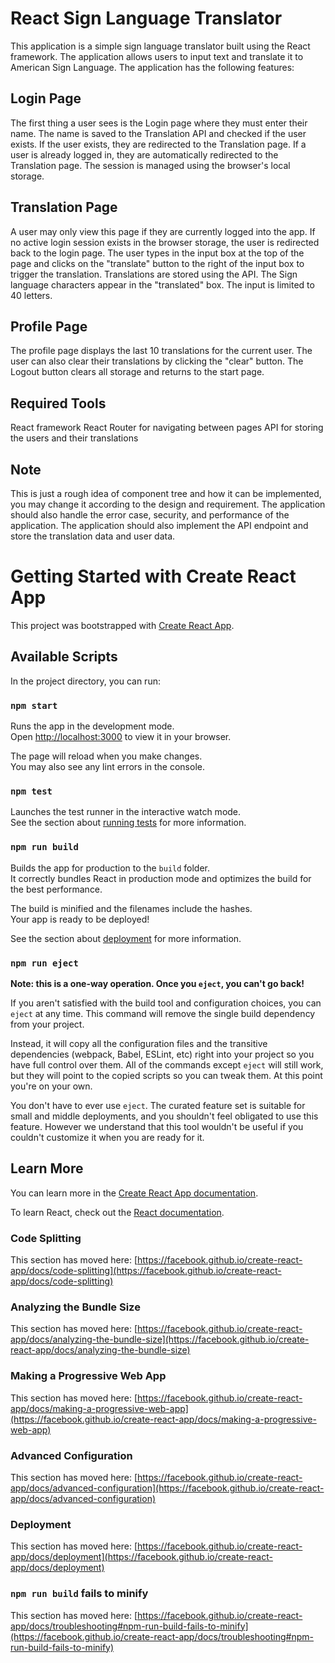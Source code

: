 # React Sign Language Translator

This application is a simple sign language translator built using the React framework. The application allows users 
to input text and translate it to American Sign Language. The application has the following features:

## Login Page

The first thing a user sees is the Login page where they must enter their name. The name is saved to the Translation API 
and checked if the user exists. If the user exists, they are redirected to the Translation page. If a user is already 
logged in, they are automatically redirected to the Translation page. The session is managed using the browser's local storage.

## Translation Page

A user may only view this page if they are currently logged into the app. If no active login session exists in 
the browser storage, the user is redirected back to the login page.
The user types in the input box at the top of the page and clicks on the "translate" button to the right of the 
input box to trigger the translation. Translations are stored using the API. The Sign language characters appear 
in the "translated" box. The input is limited to 40 letters.

## Profile Page

The profile page displays the last 10 translations for the current user. The user can also clear their translations by clicking 
the "clear" button. The Logout button clears all storage and returns to the start page.

## Required Tools

React framework
React Router for navigating between pages
API for storing the users and their translations

## Note
This is just a rough idea of component tree and how it can be implemented, you may 
change it according to the design and requirement.
The application should also handle the error case, security, and performance of the application.
The application should also implement the API endpoint and store the translation data and user data.


# Getting Started with Create React App

This project was bootstrapped with [Create React App](https://github.com/facebook/create-react-app).

## Available Scripts

In the project directory, you can run:

### `npm start`

Runs the app in the development mode.\
Open [http://localhost:3000](http://localhost:3000) to view it in your browser.

The page will reload when you make changes.\
You may also see any lint errors in the console.

### `npm test`

Launches the test runner in the interactive watch mode.\
See the section about [running tests](https://facebook.github.io/create-react-app/docs/running-tests) for more information.

### `npm run build`

Builds the app for production to the `build` folder.\
It correctly bundles React in production mode and optimizes the build for the best performance.

The build is minified and the filenames include the hashes.\
Your app is ready to be deployed!

See the section about [deployment](https://facebook.github.io/create-react-app/docs/deployment) for more information.

### `npm run eject`

**Note: this is a one-way operation. Once you `eject`, you can't go back!**

If you aren't satisfied with the build tool and configuration choices, you can `eject` at any time. This command will remove the single build dependency from your project.

Instead, it will copy all the configuration files and the transitive dependencies (webpack, Babel, ESLint, etc) right into your project so you have full control over them. All of the commands except `eject` will still work, but they will point to the copied scripts so you can tweak them. At this point you're on your own.

You don't have to ever use `eject`. The curated feature set is suitable for small and middle deployments, and you shouldn't feel obligated to use this feature. However we understand that this tool wouldn't be useful if you couldn't customize it when you are ready for it.

## Learn More

You can learn more in the [Create React App documentation](https://facebook.github.io/create-react-app/docs/getting-started).

To learn React, check out the [React documentation](https://reactjs.org/).

### Code Splitting

This section has moved here: [https://facebook.github.io/create-react-app/docs/code-splitting](https://facebook.github.io/create-react-app/docs/code-splitting)

### Analyzing the Bundle Size

This section has moved here: [https://facebook.github.io/create-react-app/docs/analyzing-the-bundle-size](https://facebook.github.io/create-react-app/docs/analyzing-the-bundle-size)

### Making a Progressive Web App

This section has moved here: [https://facebook.github.io/create-react-app/docs/making-a-progressive-web-app](https://facebook.github.io/create-react-app/docs/making-a-progressive-web-app)

### Advanced Configuration

This section has moved here: [https://facebook.github.io/create-react-app/docs/advanced-configuration](https://facebook.github.io/create-react-app/docs/advanced-configuration)

### Deployment

This section has moved here: [https://facebook.github.io/create-react-app/docs/deployment](https://facebook.github.io/create-react-app/docs/deployment)

### `npm run build` fails to minify

This section has moved here: [https://facebook.github.io/create-react-app/docs/troubleshooting#npm-run-build-fails-to-minify](https://facebook.github.io/create-react-app/docs/troubleshooting#npm-run-build-fails-to-minify)
